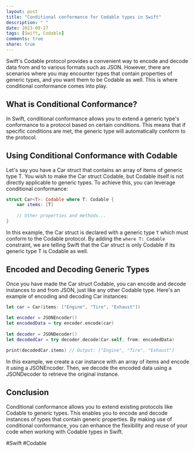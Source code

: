 ```yaml
---
layout: post
title: "Conditional conformance for Codable types in Swift"
description: " "
date: 2023-09-27
tags: [Swift, Codable]
comments: true
share: true
---
```


Swift's Codable protocol provides a convenient way to encode and decode data from and to various formats such as JSON. However, there are scenarios where you may encounter types that contain properties of generic types, and you want them to be Codable as well. This is where conditional conformance comes into play.

## What is Conditional Conformance?

In Swift, conditional conformance allows you to extend a generic type's conformance to a protocol based on certain conditions. This means that if specific conditions are met, the generic type will automatically conform to the protocol.

## Using Conditional Conformance with Codable

Let's say you have a Car struct that contains an array of items of generic type T. You wish to make the Car struct Codable, but Codable itself is not directly applicable to generic types. To achieve this, you can leverage conditional conformance:

```swift
struct Car<T>: Codable where T: Codable {
    var items: [T]
    
    // Other properties and methods...
}
```

In this example, the Car struct is declared with a generic type `T` which must conform to the Codable protocol. By adding the `where T: Codable` constraint, we are telling Swift that the Car struct is only Codable if its generic type T is Codable as well.

## Encoded and Decoding Generic Types

Once you have made the Car struct Codable, you can encode and decode instances to and from JSON, just like any other Codable type. Here's an example of encoding and decoding Car instances:

```swift
let car = Car(items: ["Engine", "Tire", "Exhaust"])
    
let encoder = JSONEncoder()
let encodedData = try encoder.encode(car)
    
let decoder = JSONDecoder()
let decodedCar = try decoder.decode(Car.self, from: encodedData)

print(decodedCar.items) // Output: ["Engine", "Tire", "Exhaust"]
```
In this example, we create a car instance with an array of items and encode it using a JSONEncoder. Then, we decode the encoded data using a JSONDecoder to retrieve the original instance.

## Conclusion

Conditional conformance allows you to extend existing protocols like Codable to generic types. This enables you to encode and decode instances of types that contain generic properties. By making use of conditional conformance, you can enhance the flexibility and reuse of your code when working with Codable types in Swift.

#Swift #Codable